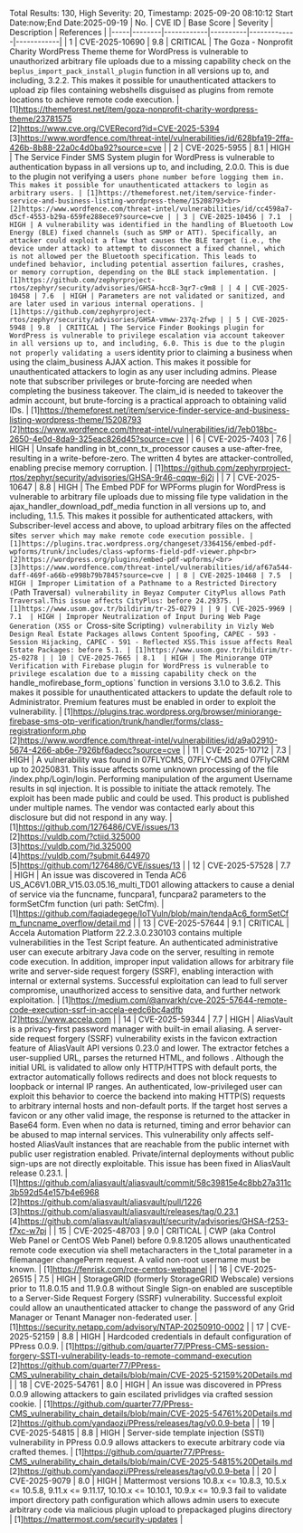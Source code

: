 Total Results: 130, High Severity: 20, Timestamp: 2025-09-20 08:10:12
Start Date:now;End Date:2025-09-19
| No. | CVE ID | Base Score | Severity | Description | References |
|-----|--------|------------|----------|-------------|------------|
| 1 | CVE-2025-10690 | 9.8  | CRITICAL | The Goza - Nonprofit Charity WordPress Theme theme for WordPress is vulnerable to unauthorized arbitrary file uploads due to a missing capability check on the `beplus_import_pack_install_plugin` function in all versions up to, and including, 3.2.2. This makes it possible for unauthenticated attackers to upload zip files containing webshells disguised as plugins from remote locations to achieve remote code execution. | [1]https://themeforest.net/item/goza-nonprofit-charity-wordpress-theme/23781575<br>[2]https://www.cve.org/CVERecord?id=CVE-2025-5394<br>[3]https://www.wordfence.com/threat-intel/vulnerabilities/id/628bfa19-2ffa-426b-8b88-22a0c4d0ba92?source=cve |
| 2 | CVE-2025-5955 | 8.1  | HIGH | The Service Finder SMS System plugin for WordPress is vulnerable to authentication bypass in all versions up to, and including, 2.0.0. This is due to the plugin not verifying a user`s phone number before logging them in. This makes it possible for unauthenticated attackers to login as arbitrary users. | [1]https://themeforest.net/item/service-finder-service-and-business-listing-wordpress-theme/15208793<br>[2]https://www.wordfence.com/threat-intel/vulnerabilities/id/cc4598a7-d5cf-4553-b29a-659fe288ece9?source=cve |
| 3 | CVE-2025-10456 | 7.1  | HIGH | A vulnerability was identified in the handling of Bluetooth Low Energy (BLE) fixed channels (such as SMP or ATT). Specifically, an attacker could exploit a flaw that causes the BLE target (i.e., the device under attack) to attempt to disconnect a fixed channel, which is not allowed per the Bluetooth specification. This leads to undefined behavior, including potential assertion failures, crashes, or memory corruption, depending on the BLE stack implementation. | [1]https://github.com/zephyrproject-rtos/zephyr/security/advisories/GHSA-hcc8-3qr7-c9m8 |
| 4 | CVE-2025-10458 | 7.6  | HIGH | Parameters are not validated or sanitized, and are later used in various internal operations. | [1]https://github.com/zephyrproject-rtos/zephyr/security/advisories/GHSA-vmww-237q-2fwp |
| 5 | CVE-2025-5948 | 9.8  | CRITICAL | The Service Finder Bookings plugin for WordPress is vulnerable to privilege escalation via account takeover in all versions up to, and including, 6.0. This is due to the plugin not properly validating a user`s identity prior to claiming a business when using the claim_business AJAX action. This makes it possible for unauthenticated attackers to login as any user including admins. Please note that subscriber privileges or brute-forcing are needed when completing the business takeover. The claim_id is needed to takeover the admin account, but brute-forcing is a practical approach to obtaining valid IDs. | [1]https://themeforest.net/item/service-finder-service-and-business-listing-wordpress-theme/15208793<br>[2]https://www.wordfence.com/threat-intel/vulnerabilities/id/7eb018bc-2650-4e0d-8da9-325eac826d45?source=cve |
| 6 | CVE-2025-7403 | 7.6  | HIGH | Unsafe handling in bt_conn_tx_processor causes a use-after-free, resulting in a write-before-zero. The written 4 bytes are attacker-controlled, enabling precise memory corruption. | [1]https://github.com/zephyrproject-rtos/zephyr/security/advisories/GHSA-9r46-cqqw-6j2j |
| 7 | CVE-2025-10647 | 8.8  | HIGH | The Embed PDF for WPForms plugin for WordPress is vulnerable to arbitrary file uploads due to missing file type validation in the ajax_handler_download_pdf_media function in all versions up to, and including, 1.1.5. This makes it possible for authenticated attackers, with Subscriber-level access and above, to upload arbitrary files on the affected site`s server which may make remote code execution possible. | [1]https://plugins.trac.wordpress.org/changeset/3364156/embed-pdf-wpforms/trunk/includes/class-wpforms-field-pdf-viewer.php<br>[2]https://wordpress.org/plugins/embed-pdf-wpforms/<br>[3]https://www.wordfence.com/threat-intel/vulnerabilities/id/af67a544-daff-469f-a66b-e998b79b7845?source=cve |
| 8 | CVE-2025-10468 | 7.5  | HIGH | Improper Limitation of a Pathname to a Restricted Directory (`Path Traversal`) vulnerability in Beyaz Computer CityPlus allows Path Traversal.This issue affects CityPlus: before 24.29375. | [1]https://www.usom.gov.tr/bildirim/tr-25-0279 |
| 9 | CVE-2025-9969 | 7.1  | HIGH | Improper Neutralization of Input During Web Page Generation (XSS or `Cross-site Scripting`) vulnerability in Vizly Web Design Real Estate Packages allows Content Spoofing, CAPEC - 593 - Session Hijacking, CAPEC - 591 - Reflected XSS.This issue affects Real Estate Packages: before 5.1. | [1]https://www.usom.gov.tr/bildirim/tr-25-0278 |
| 10 | CVE-2025-7665 | 8.1  | HIGH | The Miniorange OTP Verification with Firebase plugin for WordPress is vulnerable to privilege escalation due to a missing capability check on the `handle_mofirebase_form_options` function in versions 3.1.0 to 3.6.2. This makes it possible for unauthenticated attackers to update the default role to Administrator. Premium features must be enabled in order to exploit the vulnerability. | [1]https://plugins.trac.wordpress.org/browser/miniorange-firebase-sms-otp-verification/trunk/handler/forms/class-registrationform.php<br>[2]https://www.wordfence.com/threat-intel/vulnerabilities/id/a9a02910-5674-4266-ab6e-7926bf6adecc?source=cve |
| 11 | CVE-2025-10712 | 7.3  | HIGH | A vulnerability was found in 07FLYCMS, 07FLY-CMS and 07FlyCRM up to 20250831. This issue affects some unknown processing of the file /index.php/Login/login. Performing manipulation of the argument Username results in sql injection. It is possible to initiate the attack remotely. The exploit has been made public and could be used. This product is published under multiple names. The vendor was contacted early about this disclosure but did not respond in any way. | [1]https://github.com/1276486/CVE/issues/13<br>[2]https://vuldb.com/?ctiid.325000<br>[3]https://vuldb.com/?id.325000<br>[4]https://vuldb.com/?submit.644970<br>[5]https://github.com/1276486/CVE/issues/13 |
| 12 | CVE-2025-57528 | 7.7  | HIGH | An issue was discovered in Tenda AC6 US_AC6V1.0BR_V15.03.05.16_multi_TD01 allowing attackers to cause a denial of service via the funcname, funcpara1, funcpara2 parameters to the formSetCfm function (uri path: SetCfm). | [1]https://github.com/faqiadegege/IoTVuln/blob/main/tendaAc6_formSetCfm_funcname_overflow/detail.md |
| 13 | CVE-2025-57644 | 9.1  | CRITICAL | Accela Automation Platform 22.2.3.0.230103 contains multiple vulnerabilities in the Test Script feature. An authenticated administrative user can execute arbitrary Java code on the server, resulting in remote code execution. In addition, improper input validation allows for arbitrary file write and server-side request forgery (SSRF), enabling interaction with internal or external systems. Successful exploitation can lead to full server compromise, unauthorized access to sensitive data, and further network exploitation. | [1]https://medium.com/@anvarkh/cve-2025-57644-remote-code-execution-ssrf-in-accela-eedc6bc4adfb<br>[2]https://www.accela.com |
| 14 | CVE-2025-59344 | 7.7  | HIGH | AliasVault is a privacy-first password manager with built-in email aliasing. A server-side request forgery (SSRF) vulnerability exists in the favicon extraction feature of AliasVault API versions 0.23.0 and lower. The extractor fetches a user-supplied URL, parses the returned HTML, and follows <link rel="icon" href="…">. Although the initial URL is validated to allow only HTTP/HTTPS with default ports, the extractor automatically follows redirects and does not block requests to loopback or internal IP ranges. An authenticated, low-privileged user can exploit this behavior to coerce the backend into making HTTP(S) requests to arbitrary internal hosts and non-default ports. If the target host serves a favicon or any other valid image, the response is returned to the attacker in Base64 form. Even when no data is returned, timing and error behavior can be abused to map internal services. This vulnerability only affects self-hosted AliasVault instances that are reachable from the public internet with public user registration enabled. Private/internal deployments without public sign-ups are not directly exploitable. This issue has been fixed in AliasVault release 0.23.1. | [1]https://github.com/aliasvault/aliasvault/commit/58c39815e4c8bb27a311c3b592d54e157b4e6968<br>[2]https://github.com/aliasvault/aliasvault/pull/1226<br>[3]https://github.com/aliasvault/aliasvault/releases/tag/0.23.1<br>[4]https://github.com/aliasvault/aliasvault/security/advisories/GHSA-f253-f7xc-w7pj |
| 15 | CVE-2025-48703 | 9.0  | CRITICAL | CWP (aka Control Web Panel or CentOS Web Panel) before 0.9.8.1205 allows unauthenticated remote code execution via shell metacharacters in the t_total parameter in a filemanager changePerm request. A valid non-root username must be known. | [1]https://fenrisk.com/rce-centos-webpanel |
| 16 | CVE-2025-26515 | 7.5  | HIGH | StorageGRID (formerly StorageGRID Webscale) versions prior to 11.8.0.15 and 11.9.0.8 without Single Sign-on enabled are susceptible to a Server-Side Request Forgery (SSRF) vulnerability. Successful exploit could allow an unauthenticated attacker to change the password of any Grid Manager or Tenant Manager non-federated user. | [1]https://security.netapp.com/advisory/NTAP-20250910-0002 |
| 17 | CVE-2025-52159 | 8.8  | HIGH | Hardcoded credentials in default configuration of PPress 0.0.9. | [1]https://github.com/quarter77/PPress-CMS-session-forgery-SSTI-vulnerability-leads-to-remote-command-execution<br>[2]https://github.com/quarter77/PPress-CMS_vulnerability_chain_details/blob/main/CVE-2025-52159%20Details.md |
| 18 | CVE-2025-54761 | 8.0  | HIGH | An issue was discovered in PPress 0.0.9 allowing attackers to gain escilated privlidges via crafted session cookie. | [1]https://github.com/quarter77/PPress-CMS_vulnerability_chain_details/blob/main/CVE-2025-54761%20Details.md<br>[2]https://github.com/yandaozi/PPress/releases/tag/v0.0.9-beta |
| 19 | CVE-2025-54815 | 8.8  | HIGH | Server-side template injection (SSTI) vulnerability in PPress 0.0.9 allows attackers to execute arbitrary code via crafted themes. | [1]https://github.com/quarter77/PPress-CMS_vulnerability_chain_details/blob/main/CVE-2025-54815%20Details.md<br>[2]https://github.com/yandaozi/PPress/releases/tag/v0.0.9-beta |
| 20 | CVE-2025-9079 | 8.0  | HIGH | Mattermost versions 10.8.x <= 10.8.3, 10.5.x <= 10.5.8, 9.11.x <= 9.11.17, 10.10.x <= 10.10.1, 10.9.x <= 10.9.3 fail to validate import directory path configuration which allows admin users to execute arbitrary code via malicious plugin upload to prepackaged plugins directory | [1]https://mattermost.com/security-updates |
